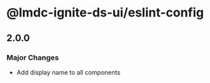 # @lmdc-ignite-ds-ui/eslint-config

## 2.0.0

### Major Changes

- Add display name to all components
